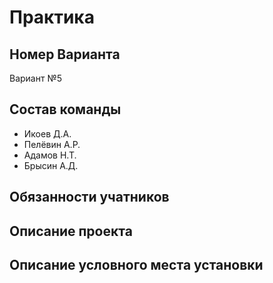 # Практика
## Номер Варианта
Вариант №5
## Состав команды
* Икоев Д.А.
* Пелёвин А.Р.
* Адамов Н.Т.
* Брысин А.Д.
## Обязанности учатников

## Описание проекта

## Описание условного места установки
